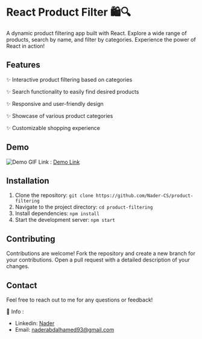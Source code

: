# React Product Filter 🛍️🔍


A dynamic product filtering app built with React. Explore a wide range of products, search by name, and filter by categories. Experience the power of React in action!

## Features

✨ Interactive product filtering based on categories

✨ Search functionality to easily find desired products

✨ Responsive and user-friendly design

✨ Showcase of various product categories

✨ Customizable shopping experience

## Demo

![Demo GIF](demo.gif)
Link : [Demo Link](https://product-filtering-65aca.web.app/)

## Installation

1. Clone the repository: `git clone https://github.com/Nader-CS/product-filtering`
2. Navigate to the project directory: `cd product-filtering`
3. Install dependencies: `npm install`
4. Start the development server: `npm start`

## Contributing

Contributions are welcome! Fork the repository and create a new branch for your contributions. Open a pull request with a detailed description of your changes.


## Contact

Feel free to reach out to me for any questions or feedback!

👤     Info :
- Linkedin: [Nader](https://www.linkedin.com/in/naderabdalhamed)
- Email: naderabdalhamed93@gmail.com


